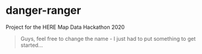 # danger-ranger
Project for the HERE Map Data Hackathon 2020

> Guys, feel free to change the name - I just had to put something to get started...